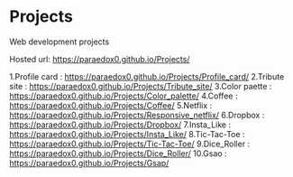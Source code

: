 # Projects
Web development projects

Hosted url: https://paraedox0.github.io/Projects/

1.Profile card : https://paraedox0.github.io/Projects/Profile_card/
2.Tribute site : https://paraedox0.github.io/Projects/Tribute_site/
3.Color paette :  https://paraedox0.github.io/Projects/Color_palette/
4.Coffee :  https://paraedox0.github.io/Projects/Coffee/
5.Netflix : https://paraedox0.github.io/Projects/Responsive_netflix/
6.Dropbox : https://paraedox0.github.io/Projects/Dropbox/
7.Insta_Like : https://paraedox0.github.io/Projects/Insta_Like/
8.Tic-Tac-Toe : https://paraedox0.github.io/Projects/Tic-Tac-Toe/
9.Dice_Roller : https://paraedox0.github.io/Projects/Dice_Roller/
10.Gsao : https://paraedox0.github.io/Projects/Gsap/
